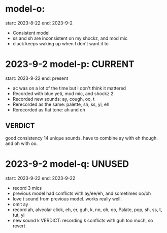 # model-o:
start: 2023-8-22
end: 2023-9-2
- Consistent model
- ss and sh are inconsistent on my shockz, and mod mic
- cluck keeps waking up when I don't want it to

# 2023-9-2 model-p: CURRENT
start: 2023-9-22
end: present
- ac was on a lot of the time but I don't think it mattered
- Recorded with blue yeti, mod mic, and shockz 2
- Recorded new sounds: ay, cough, oo, t
- Rerecorded as the same: palette, sh, ss, yi, eh
- Rerecorded as flat tone: ah and oh
## VERDICT
good consistency 14 unique sounds.
have to combine ay with eh though. and oh with oo.

# 2023-9-2 model-q: UNUSED
start: 2023-9-22
end: 2023-9-22
- record 3 mics
- previous model had conflicts with ay/ee/eh, and sometimes oo/oh
- love t sound from previous model. works really well.
- omit ay
- record ah, alveolar click, eh, er, guh, k, nn, oh, oo, Palate, pop, sh, ss, t, tut, yi
- new sound k
VERDICT: recording k conflicts with guh too much, so revert